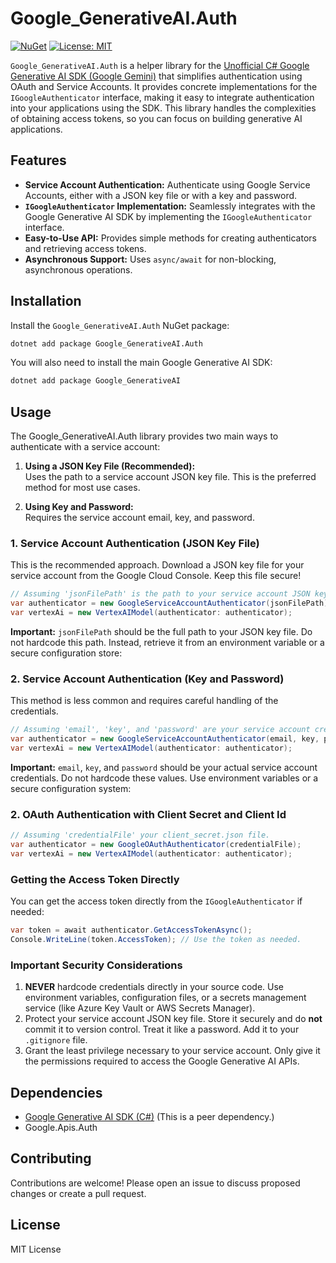 # Google_GenerativeAI.Auth

[![NuGet](https://img.shields.io/nuget/v/GenerativeAI.Auth.svg)](https://www.nuget.org/packages/Google_GenerativeAI.Auth)  [![License: MIT](https://img.shields.io/github/license/gunpal5/Google_GenerativeAI)](https://github.com/tryAGI/OpenAI/blob/main/LICENSE.txt)

`Google_GenerativeAI.Auth` is a helper library for the [Unofficial C# Google Generative AI SDK (Google Gemini)](https://github.com/gunpal5/Google_GenerativeAI) that simplifies authentication using OAuth and Service Accounts. It provides concrete implementations for the `IGoogleAuthenticator` interface, making it easy to integrate authentication into your applications using the SDK. This library handles the complexities of obtaining access tokens, so you can focus on building generative AI applications.

## Features

* **Service Account Authentication:** Authenticate using Google Service Accounts, either with a JSON key file or with a key and password.  
* **`IGoogleAuthenticator` Implementation:** Seamlessly integrates with the Google Generative AI SDK by implementing the `IGoogleAuthenticator` interface.  
* **Easy-to-Use API:** Provides simple methods for creating authenticators and retrieving access tokens.  
* **Asynchronous Support:** Uses `async/await` for non-blocking, asynchronous operations.

## Installation

Install the `Google_GenerativeAI.Auth` NuGet package:

```bash
dotnet add package Google_GenerativeAI.Auth
```

You will also need to install the main Google Generative AI SDK:

```bash
dotnet add package Google_GenerativeAI  
```

## Usage

The Google_GenerativeAI.Auth library provides two main ways to authenticate with a service account:

1. **Using a JSON Key File (Recommended):**  
   Uses the path to a service account JSON key file. This is the preferred method for most use cases.

2. **Using Key and Password:**  
   Requires the service account email, key, and password.

### 1. Service Account Authentication (JSON Key File)

This is the recommended approach. Download a JSON key file for your service account from the Google Cloud Console. Keep this file secure!

```csharp
// Assuming 'jsonFilePath' is the path to your service account JSON key file.
var authenticator = new GoogleServiceAccountAuthenticator(jsonFilePath);
var vertexAi = new VertexAIModel(authenticator: authenticator);
```

**Important:** `jsonFilePath` should be the full path to your JSON key file. Do not hardcode this path. Instead, retrieve it from an environment variable or a secure configuration store:

### 2. Service Account Authentication (Key and Password)

This method is less common and requires careful handling of the credentials.

```csharp
// Assuming 'email', 'key', and 'password' are your service account credentials.
var authenticator = new GoogleServiceAccountAuthenticator(email, key, password);
var vertexAi = new VertexAIModel(authenticator: authenticator);
```

**Important:** `email`, `key`, and `password` should be your actual service account credentials. Do not hardcode these values. Use environment variables or a secure configuration system:

### 2. OAuth Authentication with Client Secret and Client Id


```csharp
// Assuming 'credentialFile' your client_secret.json file.
var authenticator = new GoogleOAuthAuthenticator(credentialFile);
var vertexAi = new VertexAIModel(authenticator: authenticator);
```

### Getting the Access Token Directly

You can get the access token directly from the `IGoogleAuthenticator` if needed:

```csharp
var token = await authenticator.GetAccessTokenAsync();
Console.WriteLine(token.AccessToken); // Use the token as needed.
```

### Important Security Considerations

1. **NEVER** hardcode credentials directly in your source code. Use environment variables, configuration files, or a secrets management service (like Azure Key Vault or AWS Secrets Manager).  
2. Protect your service account JSON key file. Store it securely and do **not** commit it to version control. Treat it like a password. Add it to your `.gitignore` file.  
3. Grant the least privilege necessary to your service account. Only give it the permissions required to access the Google Generative AI APIs.

## Dependencies

- [Google Generative AI SDK (C#)](https://github.com/Google_GenerativeAI) (This is a peer dependency.)  
- Google.Apis.Auth

## Contributing

Contributions are welcome! Please open an issue to discuss proposed changes or create a pull request.

## License

MIT License
